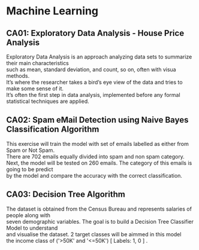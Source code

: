# Machine Learning

## CA01: Exploratory Data Analysis - House Price Analysis
Exploratory Data Analysis is an approach analyzing data sets to summarize their main characteristics \
such as mean, standard deviation, and count, so on, often with visua methods. \
It’s where the researcher takes a bird’s eye view of the data and tries to make some sense of it. \
It’s often the first step in data analysis, implemented before any formal statistical techniques are applied.

## CA02: Spam eMail Detection using Naive Bayes Classification Algorithm
This exercise will train the model with set of emails labelled as either from Spam or Not Spam. \
There are 702 emails equally divided into spam and non spam category. \
Next, the model will be tested on 260 emails. The category of this emails is going to be predict \
by the model and compare the accuracy with the correct classification. 

## CA03: Decision Tree Algorithm
The dataset is obtained from the Census Bureau and represents salaries of people along with \
seven demographic variables. The goal is to build a Decision Tree Classifier Model to understand \
and visualise the dataset. 2 target classes will be aimmed in this model \
the income class of ('>50K' and '<=50K') [ Labels: 1, 0 ] . 
